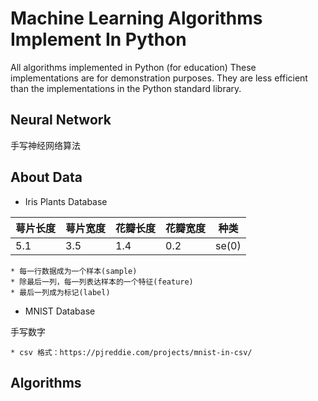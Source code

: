 # Machine Learning Algorithms Implement In Python

All algorithms implemented in Python (for education)
These implementations are for demonstration purposes.
They are less efficient than the implementations in the Python standard library.

## Neural Network

手写神经网络算法

## About Data

* Iris Plants Database

萼片长度 | 萼片宽度 | 花瓣长度 | 花瓣宽度 | 种类
--------- | --------- | --------- | --------- | ---------
5.1 | 3.5 | 1.4 | 0.2 | se(0) 

    * 每一行数据成为一个样本(sample)
    * 除最后一列，每一列表达样本的一个特征(feature)
    * 最后一列成为标记(label)
   
   
* MNIST Database

手写数字

    * csv 格式：https://pjreddie.com/projects/mnist-in-csv/
   
## Algorithms



